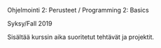 Ohjelmointi 2: Perusteet / Programming 2: Basics

Syksy/Fall 2019

Sisältää kurssin aika suoritetut tehtävät ja projektit.
